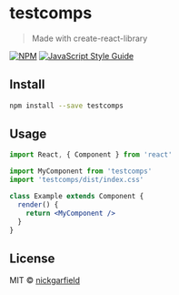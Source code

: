 # testcomps

> Made with create-react-library

[![NPM](https://img.shields.io/npm/v/testcomps.svg)](https://www.npmjs.com/package/testcomps) [![JavaScript Style Guide](https://img.shields.io/badge/code_style-standard-brightgreen.svg)](https://standardjs.com)

## Install

```bash
npm install --save testcomps
```

## Usage

```jsx
import React, { Component } from 'react'

import MyComponent from 'testcomps'
import 'testcomps/dist/index.css'

class Example extends Component {
  render() {
    return <MyComponent />
  }
}
```

## License

MIT © [nickgarfield](https://github.com/nickgarfield)

